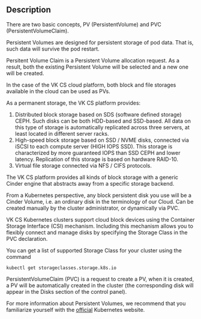 ## Description

There are two basic concepts, PV (PersistentVolume) and PVC (PersistentVolumeClaim).

Persistent Volumes are designed for persistent storage of pod data. That is, such data will survive the pod restart.

Persitent Volume Claim is a Persistent Volume allocation request. As a result, both the existing Persistent Volume will be selected and a new one will be created.

In the case of the VK CS cloud platform, both block and file storages available in the cloud can be used as PVs.

As a permanent storage, the VK CS platform provides:

1.  Distributed block storage based on SDS (software defined storage) CEPH. Such disks can be both HDD-based and SSD-based. All data on this type of storage is automatically replicated across three servers, at least located in different server racks.
2.  High-speed block storage based on SSD / NVME disks, connected via iSCSI to each compute server (HIGH IOPS SSD). This storage is characterized by more guaranteed IOPS than SSD CEPH and lower latency. Replication of this storage is based on hardware RAID-10.
3.  Virtual file storage connected via NFS / CIFS protocols.

The VK CS platform provides all kinds of block storage with a generic Cinder engine that abstracts away from a specific storage backend.

From a Kubernetes perspective, any block persistent disk you use will be a Cinder Volume, i.e. an ordinary disk in the terminology of our Cloud. Can be created manually by the cluster administrator, or dynamically via PVC.

VK CS Kubernetes clusters support cloud block devices using the Container Storage Interface (CSI) mechanism. Including this mechanism allows you to flexibly connect and manage disks by specifying the Storage Class in the PVC declaration.

You can get a list of supported Storage Class for your cluster using the command

```
kubectl get storageclasses.storage.k8s.io
```

PersistentVolumeClaim (PVC) is a request to create a PV, when it is created, a PV will be automatically created in the cluster (the corresponding disk will appear in the Disks section of the control panel).

For more information about Persistent Volumes, we recommend that you familiarize yourself with the [official](https://kubernetes.io/docs/concepts/storage/persistent-volumes/) Kubernetes website.
